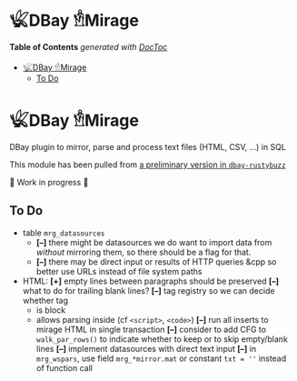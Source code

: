
# 𓆤DBay 𓁛Mirage

<!-- START doctoc generated TOC please keep comment here to allow auto update -->
<!-- DON'T EDIT THIS SECTION, INSTEAD RE-RUN doctoc TO UPDATE -->
**Table of Contents**  *generated with [DocToc](https://github.com/thlorenz/doctoc)*

- [𓆤DBay 𓁛Mirage](#%F0%93%86%A4dbay-%F0%93%81%9Bmirage)
  - [To Do](#to-do)

<!-- END doctoc generated TOC please keep comment here to allow auto update -->

# 𓆤DBay 𓁛Mirage


DBay plugin to mirror, parse and process text files (HTML, CSV, ...) in SQL

This module has been pulled from [a preliminary version in
`dbay-rustybuzz`](https://github.com/loveencounterflow/dbay-rustybuzz)

🚧 Work in progress 🚧

## To Do

* table `mrg_datasources`
  * **[–]** there might be datasources we do want to import data from *without* mirroring them, so there
    should be a flag for that.
  * **[–]** there may be direct input or results of HTTP queries &cpp so better use URLs instead of file
    system paths
* HTML:
  **[+]** empty lines between paragraphs should be preserved
  **[–]** what to do for trailing blank lines?
  **[–]** tag registry so we can decide whether tag
    * is block
    * allows parsing inside (cf `<script>`, `<code>`)
  **[–]** run all inserts to mirage HTML in single transaction
  **[–]** consider to add CFG to `walk_par_rows()` to indicate whether to keep or to skip empty/blank lines
  **[–]** implement datasources with direct text input
  **[–]** in `mrg_wspars`, use field `mrg_*mirror.mat` or constant `txt = ''` instead of function call
